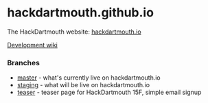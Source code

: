 # hackdartmouth.github.io
The HackDartmouth website: [hackdartmouth.io](http://hackdartmouth.io/)

[Development wiki](https://github.com/hackdartmouth/hackdartmouth.github.io/wiki)

### Branches
* [master](https://github.com/hackdartmouth/hackdartmouth.github.io/tree/master) - what's currently live on hackdartmouth.io
* [staging](https://github.com/hackdartmouth/hackdartmouth.github.io/tree/staging) - what will be live on hackdartmouth.io
* [teaser](https://github.com/hackdartmouth/hackdartmouth.github.io/tree/teaser) - teaser page for HackDartmouth 15F, simple email signup



